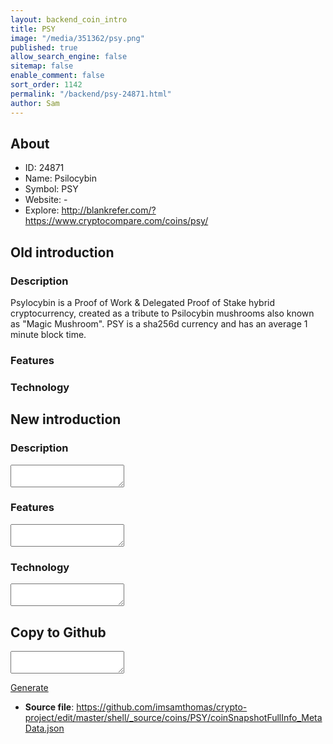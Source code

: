 ```yaml
---
layout: backend_coin_intro
title: PSY
image: "/media/351362/psy.png"
published: true
allow_search_engine: false
sitemap: false
enable_comment: false
sort_order: 1142
permalink: "/backend/psy-24871.html"
author: Sam
---
```


## About

- ID: 24871
- Name: Psilocybin
- Symbol: PSY
- Website: -
- Explore: http://blankrefer.com/?https://www.cryptocompare.com/coins/psy/


## Old introduction

### Description

<p>Psylocybin is a Proof of Work &amp; Delegated Proof of Stake hybrid cryptocurrency, created as a tribute to Psilocybin mushrooms also known as <span>"Magic Mushroom". PSY is a sha256d currency and has an average 1 minute block time.</span></p>

### Features


### Technology




## New introduction


### Description
<textarea id="meta_description" name="description"></textarea>

### Features
<textarea id="meta_features" name="features"></textarea>

### Technology
<textarea id="meta_technology" name="technology"></textarea>


## Copy to Github

<textarea id="coinsnapshotfullinfo_metadata"></textarea>

<a href="#gen" onclick="generateMetaDatJson()">Generate</a>

- **Source file**: <a href="https://github.com/imsamthomas/crypto-project/edit/master/shell/_source/coins/PSY/coinSnapshotFullInfo_MetaData.json">https://github.com/imsamthomas/crypto-project/edit/master/shell/_source/coins/PSY/coinSnapshotFullInfo_MetaData.json</a>


